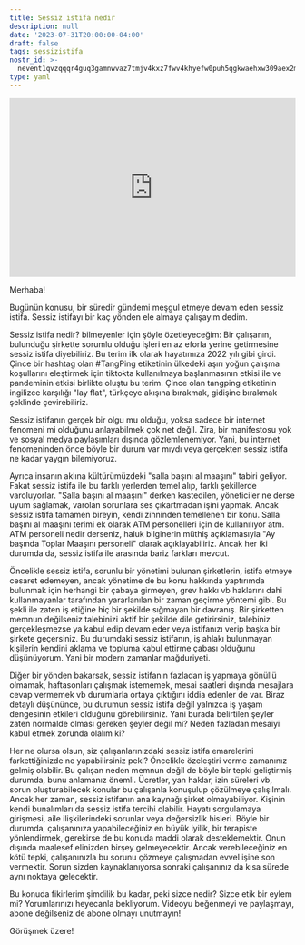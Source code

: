 ```yaml
---
title: Sessiz istifa nedir
description: null
date: '2023-07-31T20:00:00-04:00'
draft: false
tags: sessizistifa
nostr_id: >-
  nevent1qvzqqqr4guq3gamnwvaz7tmjv4kxz7fwv4khyefw0puh5qgkwaehxw309aex2mrp0yhxummnw3ezucnpdejqz9rhwden5te0wfjkccte9ejxzmt4wvhxjmcprpmhxue69uhhyetvv9ujuumwdae8gtnnda3kjctvqyxhwumn8ghj7mn0wvhxcmmvqyt8wumn8ghj7un9d3shjtnswf5k6ctv9ehx2aqppamhxue69uhkummnw3ezumt0d5q3vamnwvaz7tmjv4kxz7fwdehhxtnnda3kjctvqyd8wumn8ghj7ctjw35kxmr9wvhxcctev4erxtnwv4mhxqg7waehxw309akkcuewv94kgetwd9azuetyw5h8gu30dehhxarjqqs9uv8fmn3j2qqz7k09g56c0zew7emk0yuy44mw43ph9nrlklx84tc3rzgn9
type: yaml
---
```



<iframe style="width:100%" height="315" src="https://www.youtube.com/embed/SvMVxt4Gs7w" title="YouTube video player" frameborder="0" allow="accelerometer; autoplay; clipboard-write; encrypted-media; gyroscope; picture-in-picture; web-share" allowfullscreen></iframe>

<!--more-->
Merhaba!

Bugünün konusu, bir süredir gündemi meşgul etmeye devam eden sessiz istifa. Sessiz istifayı bir kaç yönden ele almaya çalışayım dedim. 

Sessiz istifa nedir?
bilmeyenler için şöyle özetleyeceğim: Bir çalışanın, bulunduğu şirkette sorumlu olduğu işleri en az eforla yerine getirmesine sessiz istifa diyebiliriz. Bu terim ilk olarak hayatımıza 2022 yılı gibi girdi. Çince bir hashtag olan #TangPing etiketinin ülkedeki aşırı yoğun çalışma koşullarını eleştirmek için tiktokta kullanılmaya başlanmasının etkisi ile ve pandeminin etkisi birlikte oluştu bu terim. Çince olan tangping etiketinin ingilizce karşılığı "lay flat", türkçeye akışına bırakmak, gidişine bırakmak şeklinde çevirebiliriz. 

Sessiz istifanın gerçek bir olgu mu olduğu, yoksa sadece bir internet fenomeni mi olduğunu anlayabilmek çok net değil. Zira, bir manifestosu yok ve sosyal medya paylaşımları dışında gözlemlenemiyor. Yani, bu internet fenomeninden önce böyle bir durum var mıydı veya gerçekten sessiz istifa ne kadar yaygın bilemiyoruz. 

Ayrıca insanın aklına kültürümüzdeki "salla başını al maaşını" tabiri geliyor. Fakat sessiz istifa ile bu farklı yerlerden temel alıp, farklı şekillerde varoluyorlar. "Salla başını al maaşını" derken kastedilen, yöneticiler ne derse uyum sağlamak, varolan sorunlara ses çıkartmadan işini yapmak. Ancak sessiz istifa tamamen bireyin, kendi zihninden temellenen bir konu. Salla başını al maaşını terimi ek olarak ATM personelleri için de kullanılıyor atm. ATM personeli nedir derseniz, haluk bilginerin müthiş açıklamasıyla "Ay başında Toplar Maaşını personeli" olarak açıklayabiliriz. Ancak her iki durumda da, sessiz istifa ile arasında bariz farkları mevcut. 

Öncelikle sessiz istifa, sorunlu bir yönetimi bulunan şirketlerin, istifa etmeye cesaret edemeyen, ancak yönetime de bu konu hakkında yaptırımda bulunmak için herhangi bir çabaya girmeyen, grev hakkı vb haklarını dahi kullanmayanlar tarafından yararlanılan bir zaman geçirme yöntemi gibi. Bu şekli ile zaten iş etiğine hiç bir şekilde sığmayan bir davranış. Bir şirketten memnun değilseniz talebinizi aktif bir şekilde dile getirirsiniz, talebiniz gerçekleşmezse ya kabul edip devam eder veya istifanızı verip başka bir şirkete geçersiniz. Bu durumdaki sessiz istifanın, iş ahlakı bulunmayan kişilerin kendini aklama ve topluma kabul ettirme çabası olduğunu düşünüyorum. Yani bir modern zamanlar mağduriyeti.

Diğer bir yönden bakarsak, sessiz istifanın fazladan iş yapmaya gönüllü olmamak, haftasonları çalışmak istememek, mesai saatleri dışında mesajlara cevap vermemek vb durumlarla ortaya çıktığını iddia edenler de var. Biraz detaylı düşününce, bu durumun sessiz istifa değil yalnızca iş yaşam dengesinin etkileri olduğunu görebilirsiniz. Yani burada belirtilen şeyler zaten normalde olması gereken şeyler değil mi? Neden fazladan mesaiyi kabul etmek zorunda olalım ki? 

Her ne olursa olsun, siz çalışanlarınızdaki sessiz istifa emarelerini farkettiğinizde ne yapabilirsiniz peki? Öncelikle özeleştiri verme zamanınız gelmiş olabilir. Bu çalışan neden memnun değil de böyle bir tepki geliştirmiş durumda, bunu anlamanız önemli. Ücretler, yan haklar, izin süreleri vb, sorun oluşturabilecek konular bu çalışanla konuşulup çözülmeye çalışılmalı. Ancak her zaman, sessiz istifanın ana kaynağı şirket olmayabiliyor. Kişinin kendi bunalımları da sessiz istifa tercihi olabilir. Hayatı sorgulamaya girişmesi, aile ilişkilerindeki sorunlar veya değersizlik hisleri. Böyle bir durumda, çalışanınıza yapabileceğiniz en büyük iyilik, bir terapiste yönlendirmek, gerekirse de bu konuda maddi olarak desteklemektir. Onun dışında maalesef elinizden birşey gelmeyecektir. Ancak verebileceğiniz en kötü tepki, çalışanınızla bu sorunu çözmeye çalışmadan evvel işine son vermektir. Sorun sizden kaynaklanıyorsa sonraki çalışanınız da kısa sürede aynı noktaya gelecektir. 

Bu konuda fikirlerim şimdilik bu kadar, peki sizce nedir? Sizce etik bir eylem mi?
Yorumlarınızı heyecanla bekliyorum. Videoyu beğenmeyi ve paylaşmayı, abone değilseniz de abone olmayı unutmayın!

Görüşmek üzere!

